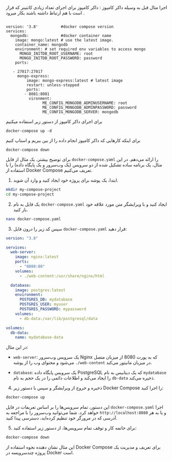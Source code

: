 اجرا مثال قبل به وسیله داکر کامپوز : داکر کامپوز برای اجرای تعداد زیادی کانتینر که قرار است با هم ارتباط داشته باشند بکار میرود .
```

version: '3.8'          #docker compose version
services:
  mongodb:              #docker container name
    image: mongo:latest # use the latest image.
    container_name: mongodb
    environment: # set required env variables to access mongo
      MONGO_INITDB_ROOT_USERNAME: root
      MONGO_INITDB_ROOT_PASSWORD: password
    ports:

   - 27017:27017
     mongo-express:
         image: mongo-express:latest # latest image
         restart: unless-stopped
         ports:
        - 8081:8081
          vironment:
                ME_CONFIG_MONGODB_ADMINUSERNAME: root
                ME_CONFIG_MONGODB_ADMINPASSWORD: password
                ME_CONFIG_MONGODB_SERVER: mongodb
```
برای اجرای داکر کامپوز از دستور زیر استفاده میکنیم
```
docker-compose up -d
```
برای اینکه کارهایی که داکر کامپوز انجام داده را از بین ببریم و استاپ کنیم 
```
docker-compose down
```



برای توضیح بیشتر، یک مثال از فایل `docker-compose.yaml` را ارائه می‌دهم. در این مثال، یک برنامه ساده تشکیل شده از دو سرویس (یک وب‌سرور و یک پایگاه داده) را با استفاده از Docker Compose تعریف می‌کنیم.

1. ابتدا، یک پوشه برای پروژه خود ایجاد کنید و وارد آن شوید.

```bash
mkdir my-compose-project
cd my-compose-project
```

2. یک فایل به نام `docker-compose.yaml` ایجاد کنید و با ویرایشگر متن مورد علاقه خود باز کنید.

```bash
nano docker-compose.yaml
```

3. سپس کد زیر را درون فایل `docker-compose.yaml` قرار دهید:

```yaml
version: "3.8"

services:
  web-server:
    image: nginx:latest
    ports:
      - "8080:80"
    volumes:
      - ./web-content:/usr/share/nginx/html

  database:
    image: postgres:latest
    environment:
      POSTGRES_DB: mydatabase
      POSTGRES_USER: myuser
      POSTGRES_PASSWORD: mypassword
    volumes:
      - db-data:/var/lib/postgresql/data

volumes:
  db-data:
    name: mydatabase-data
```

در این مثال:

- `web-server`: یک سرویس وب‌سرور Nginx که به پورت 8080 از میزبان متصل می‌شود و محتوای وب را از پوشه `./web-content` در میزبان مانیتور می‌کند.

- `database`: یک سرویس پایگاه داده PostgreSQL که یک دیتابیس به نام `mydatabase` را ایجاد می‌کند و اطلاعات دائمی را در یک حجم به نام `db-data` ذخیره می‌کند.

4. ذخیره و خروج از ویرایشگر و سپس با دستور زیر Docker Compose را اجرا کنید:

```bash
docker-compose up
```

این دستور، تمام سرویس‌ها را بر اساس تعریفات در فایل `docker-compose.yaml` اجرا خواهد کرد. شما می‌توانید وب‌سرور را با مراجعه به `http://localhost:8080` و یا به هر آدرسی که در مرورگر خود تنظیم کرده‌اید، دسترسی پیدا کنید.

5. برای خاتمه کار و توقف تمام سرویس‌ها، از دستور زیر استفاده کنید:

```bash
docker-compose down
```

این مثال نشان دهنده نحوه استفاده از Docker Compose برای تعریف و مدیریت یک پروژه چندسرویسه در Docker است.

